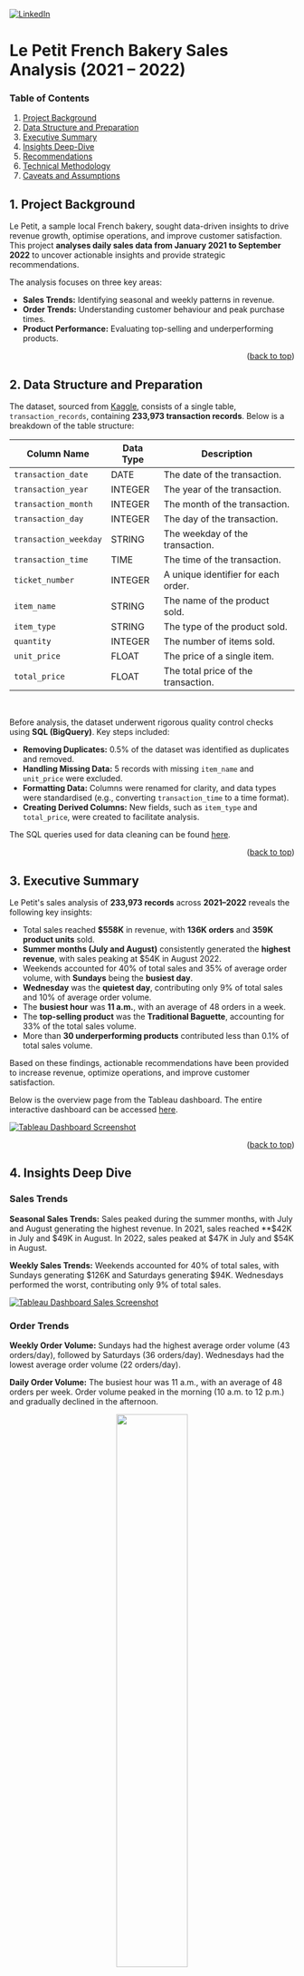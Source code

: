 <a id="readme-top"></a>

<!-- PROJECT SHIELDS -->
[![LinkedIn][linkedin-shield]][linkedin-url]

<!-- PROJECT TITLE -->
# Le Petit French Bakery Sales Analysis (2021 – 2022)

<!-- TABLE OF CONTENTS -->
### Table of Contents
1. [Project Background](#1-project-background)
2. [Data Structure and Preparation](#2-data-structure-and-preparation)
3. [Executive Summary](#3-executive-summary)
4. [Insights Deep-Dive](#4-insights-deep-dive)
5. [Recommendations](#5-recommendations)
6. [Technical Methodology](#6-technical-ethodology)
7. [Caveats and Assumptions ](#7-caveats-and-assumptions)


<!-- PROJECT BACKGROUND -->
## 1. Project Background

Le Petit, a sample local French bakery, sought data-driven insights to drive revenue growth, optimise operations, and improve customer satisfaction. This project **analyses daily sales data from January 2021 to September 2022** to uncover actionable insights and provide strategic recommendations.  

The analysis focuses on three key areas:
- **Sales Trends:** Identifying seasonal and weekly patterns in revenue.
- **Order Trends:** Understanding customer behaviour and peak purchase times.
- **Product Performance:** Evaluating top-selling and underperforming products.  

<p align="right">(<a href="#readme-top">back to top</a>)</p>



<!-- DATA STRUCTURE AND PREPARATION -->
## 2. Data Structure and Preparation

The dataset, sourced from [Kaggle][kaggle-dataset-url], consists of a single table, `transaction_records`, containing **233,973 transaction records**. Below is a breakdown of the table structure:

| Column Name  | Data Type | Description |
| ------------- | ------------- | ------------- |
| `transaction_date` | DATE | The date of the transaction. |
| `transaction_year` | INTEGER | The year of the transaction. |
| `transaction_month` | INTEGER | The month of the transaction. |
| `transaction_day` | INTEGER | The day of the transaction. |
| `transaction_weekday` | STRING | The weekday of the transaction. |
| `transaction_time` | TIME | The time of the transaction. |
| `ticket_number` | INTEGER | A unique identifier for each order. |
| `item_name` | STRING | The name of the product sold. |
| `item_type` | STRING | The type of the product sold. |
| `quantity` | INTEGER | The number of items sold. |
| `unit_price` | FLOAT | The price of a single item. |
| `total_price` | FLOAT | The total price of the transaction. |

<br>

Before analysis, the dataset underwent rigorous quality control checks using **SQL (BigQuery)**. Key steps included: 
- **Removing Duplicates:** 0.5% of the dataset was identified as duplicates and removed. 
- **Handling Missing Data:** 5 records with missing `item_name` and `unit_price` were excluded. 
- **Formatting Data:** Columns were renamed for clarity, and data types were standardised (e.g., converting `transaction_time` to a time format). 
- **Creating Derived Columns:** New fields, such as `item_type` and `total_price`, were created to facilitate analysis. 

The SQL queries used for data cleaning can be found [here][sql-url].

<p align="right">(<a href="#readme-top">back to top</a>)</p>

<!-- EXECUTIVE SUMMARY -->
## 3. Executive Summary

Le Petit's sales analysis of **233,973 records** across **2021–2022** reveals the following key insights:  
- Total sales reached **$558K** in revenue, with **136K orders** and **359K product units** sold. 
- **Summer months (July and August)** consistently generated the **highest revenue**, with sales peaking at $54K in August 2022. 
- Weekends accounted for 40% of total sales and 35% of average order volume, with **Sundays** being the **busiest day**. 
- **Wednesday** was the **quietest day**, contributing only 9% of total sales and 10% of average order volume. 
- The **busiest hour** was **11 a.m.**, with an average of 48 orders in a week.
- The **top-selling product** was the **Traditional Baguette**, accounting for 33% of the total sales volume.
- More than **30 underperforming products** contributed less than 0.1% of total sales volume. 

Based on these findings, actionable recommendations have been provided to increase revenue, optimize operations, and improve customer satisfaction. 

Below is the overview page from the Tableau dashboard. The entire interactive dashboard can be accessed [here][tableau-dashboard-url]. 
 
[![Tableau Dashboard Screenshot][tableau-dashborad-screenshot]][tableau-dashboard-url]

<p align="right">(<a href="#readme-top">back to top</a>)</p>



<!-- INSIGHTS DEEP DIVE -->
## 4. Insights Deep Dive 

### Sales Trends 

**Seasonal Sales Trends:** Sales peaked during the summer months, with July and August generating the highest revenue. In 2021, sales reached **$42K in July and $49K in August. In 2022, sales peaked at $47K in July and $54K in August. 

**Weekly Sales Trends:** Weekends accounted for 40% of total sales, with Sundays generating $126K and Saturdays generating $94K. Wednesdays performed the worst, contributing only 9% of total sales. 

[![Tableau Dashboard Sales Screenshot][tableau-dashborad-sales-screenshot]][tableau-dashboard-url]

### Order Trends 

**Weekly Order Volume:** Sundays had the highest average order volume (43 orders/day), followed by Saturdays (36 orders/day). Wednesdays had the lowest average order volume (22 orders/day). 

**Daily Order Volume:** The busiest hour was 11 a.m., with an average of 48 orders per week. Order volume peaked in the morning (10 a.m. to 12 p.m.) and gradually declined in the afternoon.  

<p align="center">
   <img src="tableau/dashboard_orders.png" href="https://public.tableau.com/views/Book1_17384822343040/Dashboard5?:language=en-GB&:sid=&:redirect=auth&:display_count=n&:origin=viz_share_link" width=50%>
</p>

### Product Performance 

**Top-Selling Products:** The Traditional Baguette accounted for 33% of total sales volume, followed by Croissant (8%) and Pain au Chocolat (7%). 

**Frequently Purchased Together:** Among 26,808 orders that included at least 1 Traditional Baguette, 23% included Coupe (sliced bread), 18% included Croissant, and 16% included Pain au Chocolat. 

**Underperforming Products:** Out of 128 product types, 33 of them combined contributed less than 0.1% of total sales volume. 

<p align="center">
   <img src="tableau/dashboard_products.png" href="https://public.tableau.com/views/Book1_17384822343040/Dashboard5?:language=en-GB&:sid=&:redirect=auth&:display_count=n&:origin=viz_share_link" width=90%>
</p>

<p align="right">(<a href="#readme-top">back to top</a>)</p>



<!-- RECOMMENDATIONS -->
## 5. Recommendations 

Based on the uncovered insights, the following recommendations have been provided: 

### Leverage Seasonal Demand
- **Recommendation:** Introduce refreshing, heat-friendly items during the summer months to capitalize on peak demand. 
- **Estimated Impact:** Increase summer sales revenue. 


### Optimize Product Mix 
- **Recommendation:** Discontinue underperforming products to free up shelf space for high-demand items, including Traditional Baguette, Croissant and Pain au Chocolat. 
- **Estimated Impact:** Drive high-demand items’ sales volume and reduce waste. 

### Streamline Inventory Management 
- **Recommendation:** Adjust production and inventory levels to match demand on busy weekends and quiet weekdays (e.g., Wednesdays). 
- **Estimated Impact:** Avoid stockouts during peak hours and reduce overstock. 

### Enhance Staffing Efficiency 
- **Recommendation:** Schedule additional staff during peak hours (10 a.m. to 12 p.m.) and weekends to handle high customer volume efficiently. 
- **Estimated Impact:** Improve customer satisfaction and reduce wait times. 

### Drive Traffic During Quiet Times 
- **Recommendation:** Run promotions like “Add-On Deals” (e.g., “Add a Croissant for $1 with your Traditional Baguette purchase”) on low-performing weekdays (e.g., Wednesdays) or slower hours (e.g., 4 p.m. to 7 p.m.). 
- **Estimated Impact:** Boost weekday/afternoon customer traffic and encourage customers to try complementary baked goods. 

<p align="right">(<a href="#readme-top">back to top</a>)</p>



<!-- TECHNICAL METHODOLOGY -->
## 6. Technical Methodology 

### Tools Used 
- **SQL (BigQuery):** For data cleaning, transformation, and preparation. [[Queries]][sql-url]
- **Tableau:** For data analysis, visualisation, and dashboard creation. [[Dashboard]][tableau-dashboard-url]

### Data Analysis Process 
- **Data Cleaning:** Removed duplicates, handled missing data, and standardised formats. 
- **Feature Engineering:** Created derived columns (e.g., `item_type`, `total_price`) to enhance analysis. 
- **Exploratory Data Analysis (EDA):** Identified trends, patterns, and anomalies in sales, orders, and product performance. 
- **Visualisation:** Developed interactive dashboards and visualizations (e.g., bar charts and line graphs) to communicate insights effectively. 

<p align="right">(<a href="#readme-top">back to top</a>)</p>



<!-- CAVEATS AND ASSUMPTIONS -->
## 7. Caveats and Assumptions 

**Incomplete Data:** The dataset excludes sales data for October to December 2022, which limits the comprehensiveness of the trend analysis. 

**Missing Product Costs:** Profitability metrics could not be calculated due to the lack of cost data. 

**Assumed Operating Hours:** Based on order volume, it is assumed that Le Petit operates from **7 a.m. to 7 p.m.**, with a lunch break between **2 p.m. and 3 p.m**. 

**No Promotions:** No promotions or discounts were applied during the analysis period. 

**Returned Orders:** Approximately **0.5% of transactions** have negative quantity values, indicating returned orders. These were included in the analysis as their impact was minimal. 

<p align="right">(<a href="#readme-top">back to top</a>)</p>


<!-- MARKDOWN LINKS & IMAGES -->
[linkedin-shield]: https://img.shields.io/badge/linkedin-%230077B5.svg?style=for-the-badge&logo=linkedin&logoColor=white
[linkedin-url]: https://linkedin.com/in/khlleung
[kaggle-dataset-url]: https://www.kaggle.com/datasets/matthieugimbert/french-bakery-daily-sales/data
[sql-url]: sql/data_preparation.sql
[tableau-dashboard-url]: https://public.tableau.com/views/Book1_17384822343040/Dashboard5?:language=en-GB&:sid=&:redirect=auth&:display_count=n&:origin=viz_share_link
[tableau-dashborad-screenshot]: tableau/dashboard.png
[tableau-dashborad-sales-screenshot]: tableau/dashboard_sales.png